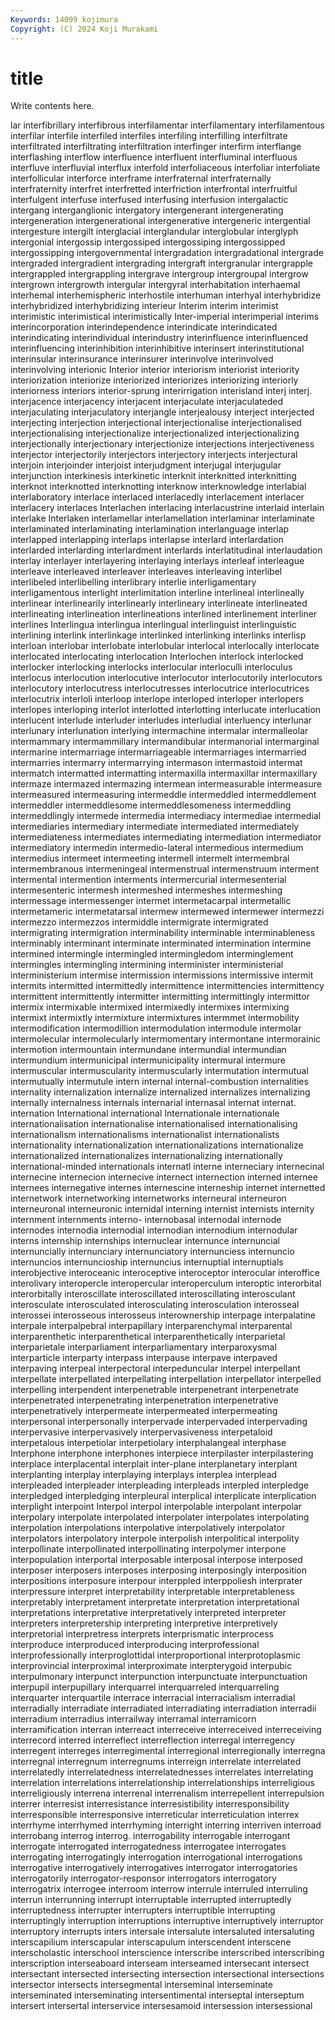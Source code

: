 ```yaml
---
Keywords: 14099 kojimura
Copyright: (C) 2024 Koji Murakami
---
```


# title

Write contents here.



lar interfibrillary
interfibrous interfilamentar interfilamentary interfilamentous interfilar interfile interfiled interfiles interfiling interfilling
interfiltrate interfiltrated interfiltrating interfiltration interfinger interfirm interflange interflashing interflow interfluence
interfluent interfluminal interfluous interfluve interfluvial interflux interfold interfoliaceous interfoliar interfoliate
interfollicular interforce interframe interfraternal interfraternally interfraternity interfret interfretted interfriction interfrontal
interfruitful interfulgent interfuse interfused interfusing interfusion intergalactic intergang interganglionic intergatory
intergenerant intergenerating intergeneration intergenerational intergenerative intergeneric intergential intergesture intergilt interglacial
interglandular interglobular interglyph intergonial intergossip intergossiped intergossiping intergossipped intergossipping intergovernmental
intergradation intergradational intergrade intergraded intergradient intergrading intergraft intergranular intergrapple intergrappled
intergrappling intergrave intergroup intergroupal intergrow intergrown intergrowth intergular intergyral interhabitation
interhaemal interhemal interhemispheric interhostile interhuman interhyal interhybridize interhybridized interhybridizing interieur
Interim interim interimist interimistic interimistical interimistically Inter-imperial interimperial interims interincorporation
interindependence interindicate interindicated interindicating interindividual interindustry interinfluence interinfluenced interinfluencing interinhibition
interinhibitive interinsert interinstitutional interinsular interinsurance interinsurer interinvolve interinvolved interinvolving interionic
Interior interior interiorism interiorist interiority interiorization interiorize interiorized interiorizes interiorizing
interiorly interiorness interiors interior-sprung interirrigation interisland interj interj. interjacence interjacency
interjacent interjaculate interjaculateded interjaculating interjaculatory interjangle interjealousy interject interjected interjecting
interjection interjectional interjectionalise interjectionalised interjectionalising interjectionalize interjectionalized interjectionalizing interjectionally interjectionary
interjectionize interjections interjectiveness interjector interjectorily interjectors interjectory interjects interjectural interjoin
interjoinder interjoist interjudgment interjugal interjugular interjunction interkinesis interkinetic interknit interknitted
interknitting interknot interknotted interknotting interknow interknowledge interlabial interlaboratory interlace interlaced
interlacedly interlacement interlacer interlacery interlaces Interlachen interlacing interlacustrine interlaid interlain
interlake Interlaken interlamellar interlamellation interlaminar interlaminate interlaminated interlaminating interlamination interlanguage
interlap interlapped interlapping interlaps interlapse interlard interlardation interlarded interlarding interlardment
interlards interlatitudinal interlaudation interlay interlayer interlayering interlaying interlays interleaf interleague
interleave interleaved interleaver interleaves interleaving interlibel interlibeled interlibelling interlibrary interlie
interligamentary interligamentous interlight interlimitation interline interlineal interlineally interlinear interlinearily interlinearly
interlineary interlineate interlineated interlineating interlineation interlineations interlined interlinement interliner interlines
Interlingua interlingua interlingual interlinguist interlinguistic interlining interlink interlinkage interlinked interlinking
interlinks interlisp interloan interlobar interlobate interlobular interlocal interlocally interlocate interlocated
interlocating interlocation Interlochen interlock interlocked interlocker interlocking interlocks interlocular interloculli
interloculus interlocus interlocution interlocutive interlocutor interlocutorily interlocutors interlocutory interlocutress interlocutresses
interlocutrice interlocutrices interlocutrix interloli interloop interlope interloped interloper interlopers interlopes
interloping interlot interlotted interlotting interlucate interlucation interlucent interlude interluder interludes
interludial interluency interlunar interlunary interlunation interlying intermachine intermalar intermalleolar intermammary
intermammillary intermandibular intermanorial intermarginal intermarine intermarriage intermarriageable intermarriages intermarried intermarries
intermarry intermarrying intermason intermastoid intermat intermatch intermatted intermatting intermaxilla intermaxillar
intermaxillary intermaze intermazed intermazing intermean intermeasurable intermeasure intermeasured intermeasuring intermeddle
intermeddled intermeddlement intermeddler intermeddlesome intermeddlesomeness intermeddling intermeddlingly intermede intermedia intermediacy
intermediae intermedial intermediaries intermediary intermediate intermediated intermediately intermediateness intermediates intermediating
intermediation intermediator intermediatory intermedin intermedio-lateral intermedious intermedium intermedius intermeet intermeeting
intermell intermelt intermembral intermembranous intermeningeal intermenstrual intermenstruum interment intermental intermention
interments intermercurial intermesenterial intermesenteric intermesh intermeshed intermeshes intermeshing intermessage intermessenger
intermet intermetacarpal intermetallic intermetameric intermetatarsal intermew intermewed intermewer intermezzi intermezzo
intermezzos intermiddle intermigrate intermigrated intermigrating intermigration interminability interminable interminableness interminably
interminant interminate interminated intermination intermine intermined intermingle intermingled intermingledom interminglement
intermingles intermingling intermining interminister interministerial interministerium intermise intermission intermissions intermissive
intermit intermits intermitted intermittedly intermittence intermittencies intermittency intermittent intermittently intermitter
intermitting intermittingly intermittor intermix intermixable intermixed intermixedly intermixes intermixing intermixt
intermixtly intermixture intermixtures intermmet intermobility intermodification intermodillion intermodulation intermodule intermolar
intermolecular intermolecularly intermomentary intermontane intermorainic intermotion intermountain intermundane intermundial intermundian
intermundium intermunicipal intermunicipality intermural intermure intermuscular intermuscularity intermuscularly intermutation intermutual
intermutually intermutule intern internal internal-combustion internalities internality internalization internalize internalized
internalizes internalizing internally internalness internals internarial internasal internat internat. internation
International international Internationale internationale internationalisation internationalise internationalised internationalising internationalism internationalisms
internationalist internationalists internationality internationalization internationalizations internationalize internationalized internationalizes internationalizing internationally
international-minded internationals internatl interne interneciary internecinal internecine internecion internecive internect
internection interned internee internees internegative internes internescine interneship internet internetted
internetwork internetworking internetworks interneural interneuron interneuronal interneuronic internidal interning internist
internists internity internment internments interno- internobasal internodal internode internodes internodia
internodial internodian internodium internodular interns internship internships internuclear internunce internuncial
internuncially internunciary internunciatory internunciess internuncio internuncios internuncioship internuncius internuptial internuptials
interobjective interoceanic interoceptive interoceptor interocular interoffice interolivary interopercle interopercular interoperculum
interoptic interorbital interorbitally interoscillate interoscillated interoscillating interosculant interosculate interosculated interosculating
interosculation interosseal interossei interosseous interosseus interownership interpage interpalatine interpale interpalpebral
interpapillary interparenchymal interparental interparenthetic interparenthetical interparenthetically interparietal interparietale interparliament interparliamentary
interparoxysmal interparticle interparty interpass interpause interpave interpaved interpaving interpeal interpectoral
interpeduncular interpel interpellant interpellate interpellated interpellating interpellation interpellator interpelled interpelling
interpendent interpenetrable interpenetrant interpenetrate interpenetrated interpenetrating interpenetration interpenetrative interpenetratively interpermeate
interpermeated interpermeating interpersonal interpersonally interpervade interpervaded interpervading interpervasive interpervasively interpervasiveness
interpetaloid interpetalous interpetiolar interpetiolary interphalangeal interphase Interphone interphone interphones interpiece
interpilaster interpilastering interplace interplacental interplait inter-plane interplanetary interplant interplanting interplay
interplaying interplays interplea interplead interpleaded interpleader interpleading interpleads interpled interpledge
interpledged interpledging interpleural interplical interplicate interplication interplight interpoint Interpol interpol
interpolable interpolant interpolar interpolary interpolate interpolated interpolater interpolates interpolating interpolation
interpolations interpolative interpolatively interpolator interpolators interpolatory interpole interpolish interpolitical interpolity
interpollinate interpollinated interpollinating interpolymer interpone interpopulation interportal interposable interposal interpose
interposed interposer interposers interposes interposing interposingly interposition interpositions interposure interpour
interppled interppoliesh interprater interpressure interpret interpretability interpretable interpretableness interpretably interpretament
interpretate interpretation interpretational interpretations interpretative interpretatively interpreted interpreter interpreters interpretership
interpreting interpretive interpretively interpretorial interpretress interprets interprismatic interprocess interproduce interproduced
interproducing interprofessional interprofessionally interproglottidal interproportional interprotoplasmic interprovincial interproximal interproximate interpterygoid
interpubic interpulmonary interpunct interpunction interpunctuate interpunctuation interpupil interpupillary interquarrel interquarreled
interquarreling interquarter interquartile interrace interracial interracialism interradial interradially interradiate interradiated
interradiating interradiation interradii interradium interradius interrailway interramal interramicorn interramification interran
interreact interreceive interreceived interreceiving interrecord interred interreflect interreflection interregal interregency
interregent interreges interregimental interregional interregionally interregna interregnal interregnum interregnums interreign
interrelate interrelated interrelatedly interrelatedness interrelatednesses interrelates interrelating interrelation interrelations interrelationship
interrelationships interreligious interreligiously interrena interrenal interrenalism interrepellent interrepulsion interrer interresist
interresistance interresistibility interresponsibility interresponsible interresponsive interreticular interreticulation interrex interrhyme interrhymed
interrhyming interright interring interriven interroad interrobang interrog interrog. interrogability interrogable
interrogant interrogate interrogated interrogatedness interrogatee interrogates interrogating interrogatingly interrogation interrogational
interrogations interrogative interrogatively interrogatives interrogator interrogatories interrogatorily interrogator-responsor interrogators interrogatory
interrogatrix interrogee interroom interrow interrule interruled interruling interrun interrunning interrupt
interruptable interrupted interruptedly interruptedness interrupter interrupters interruptible interrupting interruptingly interruption
interruptions interruptive interruptively interruptor interruptory interrupts inters intersale intersalute intersaluted
intersaluting interscapilium interscapular interscapulum interscendent interscene interscholastic interschool interscience interscribe
interscribed interscribing interscription interseaboard interseam interseamed intersecant intersect intersectant intersected
intersecting intersection intersectional intersections intersector intersects intersegmental interseminal interseminate interseminated
interseminating intersentimental interseptal interseptum intersert intersertal interservice intersesamoid intersession intersessional
